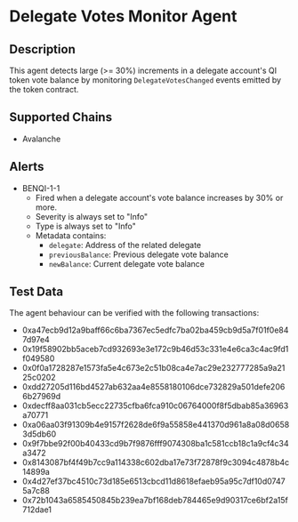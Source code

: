 # Delegate Votes Monitor Agent

## Description

This agent detects large (>= 30%) increments in a delegate account's QI token
vote balance by monitoring `DelegateVotesChanged` events emitted by the token
contract.

## Supported Chains

- Avalanche

## Alerts

- BENQI-1-1
  - Fired when a delegate account's vote balance increases by 30% or more.
  - Severity is always set to "Info"
  - Type is always set to "Info"
  - Metadata contains:
    - `delegate`: Address of the related delegate
    - `previousBalance`: Previous delegate vote balance
    - `newBalance`: Current delegate vote balance

## Test Data

The agent behaviour can be verified with the following transactions:

  - 0xa47ecb9d12a9baff66c6ba7367ec5edfc7ba02ba459cb9d5a7f01f0e847d97e4
  - 0x19f58902bb5aceb7cd932693e3e172c9b46d53c331e4e6ca3c4ac9fd1f049580
  - 0x0f0a1728287e1573fa5e4c673e2c51b08ca4e7ac29e232777285a9a2125c0202
  - 0xdd27205d116bd4527ab632aa4e8558180106dce732829a501defe2066b27969d
  - 0xdecff8aa031cb5ecc22735cfba6fca910c06764000f8f5dbab85a36963a70771
  - 0xa06aa03f91309b4e9157f2628de6f9a55858e441370d961a8a08d06583d5db60
  - 0x9f7bbe92f00b40433cd9b7f9876fff9074308ba1c581ccb18c1a9cf4c34a3472
  - 0x8143087bf4f49b7cc9a114338c602dba17e73f72878f9c3094c4878b4c14899a
  - 0x4d27ef37bc4510c73d185e6513cbcd11d8618efaeb95a95c7df10d07475a7c88
  - 0x72b1043a6585450845b239ea7bf168deb784465e9d90317ce6bf2a15f712dae1
